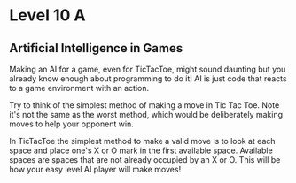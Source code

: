 # Level 10 A

## Artificial Intelligence in Games

Making an AI for a game, even for TicTacToe, might sound daunting but you already know enough about programming to do it! AI is just code that reacts to a game environment with an action.

Try to think of the simplest method of making a move in Tic Tac Toe. Note it's not the same as the worst method, which would be deliberately making moves to help your opponent win.

In TicTacToe the simplest method to make a valid move is to look at each space and place one's X or O mark in the first available space. Available spaces are spaces that are not already occupied by an X or O. This will be how your easy level AI player will make moves!
